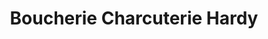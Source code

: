 ---
title: "Boucherie Charcuterie Hardy"
url: /saintes/boucherie-charcuterie-hardy/
shop: Metzgerei
---